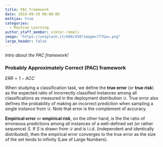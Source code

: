 ```yaml
---
title: PAC framework
date: 2019-09-29 00:00:00
mathjax: true
categories:
  - Machine Learning
author_staff_member: viktor-remeli
image: "https://unsplash.it/600/450?image=777&a=.png"
large_header: false
---
```


*Intro about the PAC framework!*

### **Probably Approximately Correct (PAC) framework**

$ERR = 1-ACC$

When studying a classification task, we define the **true error** (or **true risk**) as the expected ratio of incorrectly classified instances among all classifications as measured in the deployment distribution $\mathcal{D}$. True error also defines the probability of making an incorrect prediction when sampling a single instance from $\mathcal{D}$. Note that error is the complement of accuracy.

**Empirical error** or **empirical risk**, on the other hand, is the the ratio of erroneous predictions among all instances of a well-defined set (or rather sequence) $S$. If $S$ is drawn from $\mathcal{D}$ and is i.i.d. (independent and identically distributed), then the empirical error converges to the true error as the size of the set tends to infinity (Law of Large Numbers).
